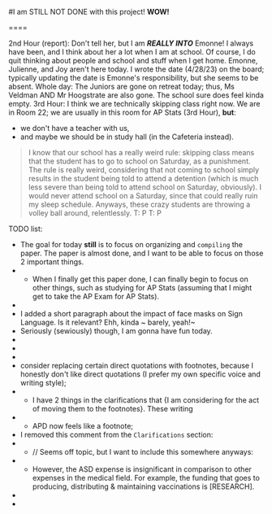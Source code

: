 #I am STILL NOT DONE with this project!
**WOW!**

====

2nd Hour (report):
  Don't tell her, but I am ***REALLY INTO*** Emonne! I always have been, and I think about her a lot when I am at school. Of course, I do quit thinking about people and school and stuff when I get home. Emonne, Julienne, and Joy aren't here today. I wrote the date (4/28/23) on the board; typically updating the date is Emonne's responsibility, but she seems to be absent.
Whole day:
  The Juniors are gone on retreat today; thus, Ms Veldman AND Mr Hoogstrate are also gone. The school sure does feel kinda empty.
3rd Hour:
  I think we are technically skipping class right now. We are in Room 22; we are usually in this room for AP Stats (3rd Hour), **but**:
  * we don't have a teacher with us,
  * and maybe we should be in study hall (in the Cafeteria instead).
  > I know that our school has a really weird rule: skipping class means that the student has to go to school on Saturday, as a punishment. The rule is really weird, considering that not coming to school simply results in the student being told to attend a detention (which is much less severe than being told to attend school on Saturday, obviously). I would never attend school on a Saturday, since that could really ruin my sleep schedule.
  > Anyways, these crazy students are throwing a volley ball around, relentlessly.
T:
  P
T:
  P


TODO list:
* The goal for today **still** is to focus on organizing and `compiling` the paper. The paper is almost done, and I want to be able to focus on those 2 important things.
* * When I finally get this paper done, I can finally begin to focus on other things, such as studying for AP Stats (assuming that I might get to take the AP Exam for AP Stats).
* 
* I added a short paragraph about the impact of face masks on Sign Language. Is it relevant? Ehh, kinda ~ barely, yeah!~
* Seriously (sewiously) though, I am gonna have fun today.
* 
* 
* 
* consider replacing certain direct quotations with footnotes, because I honestly don't like direct quotations (I prefer my own specific voice and writing style);
* * I have 2 things in the clarifications that {I am considering for the act of moving them to the footnotes}. These writing
* * APD now feels like a footnote;
* I removed this comment from the `Clarifications` section:
* * // Seems off topic, but I want to include this somewhere anyways:
* * However, the ASD expense is insignificant in comparison to other expenses in the medical field. For example, the funding that goes to producing, distributing & maintaining vaccinations is [RESEARCH].
* 
* 







